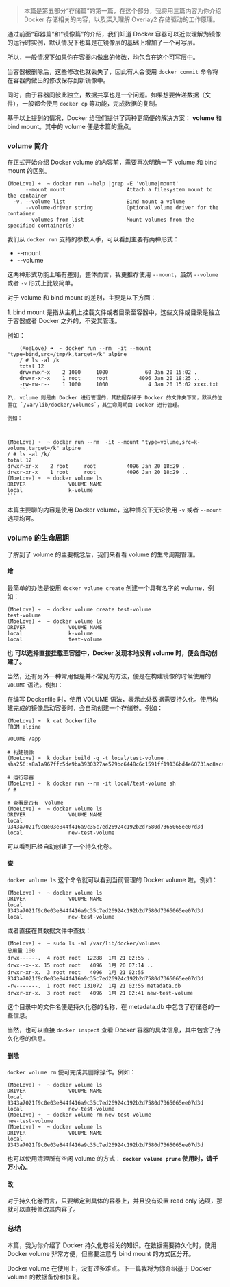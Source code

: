 > 本篇是第五部分“存储篇”的第一篇，在这个部分，我将用三篇内容为你介绍 Docker 存储相关的内容，以及深入理解 Overlay2 存储驱动的工作原理。

通过前面“容器篇”和“镜像篇”的介绍，我们知道 Docker 容器可以近似理解为镜像的运行时实例，默认情况下也算是在镜像层的基础上增加了一个可写层。

所以，一般情况下如果你在容器内做出的修改，均包含在这个可写层中。

当容器被删除后，这些修改也就丢失了，因此有人会使用 `docker commit` 命令将在容器内做出的修改保存到新镜像中。

同时，由于容器间彼此独立，数据共享也是一个问题。如果想要传递数据（文件），一般都会使用 `docker cp` 等功能，完成数据的复制。

基于以上提到的情况，Docker 给我们提供了两种更简便的解决方案： **volume** 和 bind mount。其中的 volume 便是本篇的重点。

### volume 简介

在正式开始介绍 Docker volume 的内容前，需要再次明确一下 volume 和 bind mount 的区别。

    
    
    (MoeLove) ➜  ~ docker run --help |grep -E 'volume|mount'
          --mount mount                    Attach a filesystem mount to the container
      -v, --volume list                    Bind mount a volume
          --volume-driver string           Optional volume driver for the container
          --volumes-from list              Mount volumes from the specified container(s)
    

我们从 `docker run` 支持的参数入手，可以看到主要有两种形式：

  * \--mount
  * \--volume

这两种形式功能上略有差别，整体而言，我更推荐使用 `--mount`，虽然 `--volume` 或者 `-v` 形式上比较简单。

对于 volume 和 bind mount 的差别，主要是以下方面：

1\. bind mount 是指从主机上挂载文件或者目录至容器中，这些文件或目录是独立于容器或者 Docker 之外的，不受其管理。

例如：

    
    
        (MoeLove) ➜  ~ docker run --rm  -it --mount "type=bind,src=/tmp/k,target=/k" alpine 
        / # ls -al /k
        total 12
        drwxrwxr-x    2 1000     1000            60 Jan 20 15:02 .
        drwxr-xr-x    1 root     root          4096 Jan 20 18:25 ..
        -rw-rw-r--    1 1000     1000             4 Jan 20 15:02 xxxx.txt
        ```
    2\. volume 则是由 Docker 进行管理的，其数据存储于 Docker 的文件夹下面，默认的位置在 `/var/lib/docker/volumes`，其生命周期由 Docker 进行管理。
    
    例如：
    
    
    
    (MoeLove) ➜  ~ docker run --rm  -it --mount "type=volume,src=k-volume,target=/k" alpine 
    / # ls -al /k/
    total 12
    drwxr-xr-x    2 root     root          4096 Jan 20 18:29 .
    drwxr-xr-x    1 root     root          4096 Jan 20 18:29 ..
    (MoeLove) ➜  ~ docker volume ls   
    DRIVER              VOLUME NAME
    local               k-volume
    ```
    

本篇主要聊的内容是使用 Docker volume，这种情况下无论使用 `-v` 或者 `--mount` 选项均可。

### volume 的生命周期

了解到了 volume 的主要概念后，我们来看看 volume 的生命周期管理。

#### **增**

最简单的办法是使用 `docker volume create` 创建一个具有名字的 volume，例如：

    
    
    (MoeLove) ➜  ~ docker volume create test-volume
    test-volume
    (MoeLove) ➜  ~ docker volume ls                  
    DRIVER              VOLUME NAME
    local               k-volume
    local               test-volume
    

也 **可以选择直接挂载至容器中，Docker 发现本地没有 volume 时，便会自动创建了。**

当然，还有另外一种常用但是并不常见的方法，便是在构建镜像的时候使用的 `VOLUME` 语法。例如：

在编写 Dockerfile 时，使用 VOLUME 语法，表示此处数据需要持久化。使用构建完成的镜像启动容器时，会自动创建一个存储卷。例如：

    
    
    (MoeLove) ➜  k cat Dockerfile 
    FROM alpine
    
    VOLUME /app
    
    # 构建镜像
    (MoeLove) ➜  k docker build -q -t local/test-volume .                                                        
    sha256:a8a1a967ffc5de9ba3930327ae529bc6448c6c1591ff19136bd4e60731ac8aca
    
    # 运行容器
    (MoeLove) ➜  k docker run --rm -it local/test-volume sh                                                      
    / # 
    
    # 查看是否有  volume
    (MoeLove) ➜  ~ docker volume ls
    DRIVER              VOLUME NAME
    local               9343a7021f9c0e03e844f416a9c35c7ed26924c192b2d7580d7365065ee07d3d
    local               new-test-volume
    

可以看到已经自动创建了一个持久化卷。

#### **查**

`docker volume ls` 这个命令就可以看到当前管理的 Docker volume 啦。例如：

    
    
    (MoeLove) ➜  ~ docker volume ls
    DRIVER              VOLUME NAME
    local               9343a7021f9c0e03e844f416a9c35c7ed26924c192b2d7580d7365065ee07d3d
    local               new-test-volume
    

或者直接在其数据文件中查找：

    
    
    (MoeLove) ➜  ~ sudo ls -al /var/lib/docker/volumes
    总用量 100
    drwx------.  4 root root  12288  1月 21 02:55 .
    drwx--x--x. 15 root root   4096  1月 20 07:14 ..
    drwxr-xr-x.  3 root root   4096  1月 21 02:55 9343a7021f9c0e03e844f416a9c35c7ed26924c192b2d7580d7365065ee07d3d
    -rw-------.  1 root root 131072  1月 21 02:55 metadata.db
    drwxr-xr-x.  3 root root   4096  1月 21 02:41 new-test-volume
    

这个目录中的文件名便是持久化卷的名称，在 metadata.db 中包含了存储卷的一些信息。

当然，也可以直接 `docker inspect` 查看 Docker 容器的具体信息，其中包含了持久化卷的信息。

#### **删除**

`docker volume rm` 便可完成其删除操作。例如：

    
    
    (MoeLove) ➜  ~ docker volume ls
    DRIVER              VOLUME NAME
    local               9343a7021f9c0e03e844f416a9c35c7ed26924c192b2d7580d7365065ee07d3d
    local               new-test-volume
    (MoeLove) ➜  ~ docker volume rm new-test-volume
    new-test-volume
    (MoeLove) ➜  ~ docker volume ls                
    DRIVER              VOLUME NAME
    local               9343a7021f9c0e03e844f416a9c35c7ed26924c192b2d7580d7365065ee07d3d
    

也可以使用清理所有空闲 volume 的方式： **`docker volume prune` 使用时，请千万小心。**

#### **改**

对于持久化卷而言，只要绑定到具体的容器上，并且没有设置 read only 选项，那就可以直接修改其内容了。

### 总结

本篇，我为你介绍了 Docker 持久化卷相关的知识。在数据需要持久化时，使用 Docker volume 非常方便，但需要注意与 bind mount
的方式区分开。

Docker volume 在使用上，没有过多难点。下一篇我将为你介绍基于 Docker volume 的数据备份和恢复。

